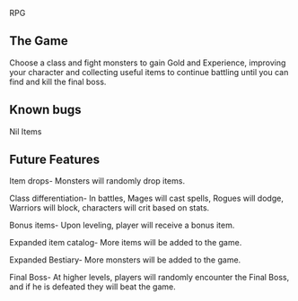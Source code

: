 RPG


The Game
--------

Choose a class and fight monsters to gain Gold and Experience,
improving your character and collecting useful items to
continue battling until you can find and kill the final boss.

Known bugs
----------

Nil Items

Future Features
---------------

Item drops- Monsters will randomly drop items.

Class differentiation- In battles, Mages will cast spells, Rogues
will dodge, Warriors will block, characters will crit based on stats.

Bonus items- Upon leveling, player will receive a bonus item.

Expanded item catalog- More items will be added to the game.

Expanded Bestiary- More monsters will be added to the game.

Final Boss- At higher levels, players will randomly encounter
the Final Boss, and if he is defeated they will beat
the game.